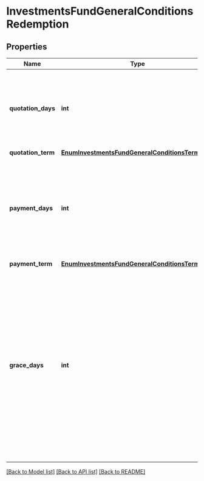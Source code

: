 # InvestmentsFundGeneralConditionsRedemption

## Properties
Name | Type | Description | Notes
------------ | ------------- | ------------- | -------------
**quotation_days** | **int** | Prazo máximo em dias indicado no regulamento do fundo para a conversão das cotas em dinheiro. | 
**quotation_term** | [**EnumInvestmentsFundGeneralConditionsTermType**](EnumInvestmentsFundGeneralConditionsTermType.md) |  | 
**payment_days** | **int** | Prazo máximo em dias do efetivo pagamento, pelo fundo, do valor líquido devido ao cotista que efetuou pedido de resgate. | 
**payment_term** | [**EnumInvestmentsFundGeneralConditionsTermType**](EnumInvestmentsFundGeneralConditionsTermType.md) |  | 
**grace_days** | **int** | Estabelece um período em quantidade de dias corridos em que o investidor não pode resgatar os recursos aplicados no fundo. Caso ocorra resgate antes do período, o investidor perderá a rentabilidade do período. Caso não exista, não informe o campo. | [optional] 

[[Back to Model list]](../README.md#documentation-for-models) [[Back to API list]](../README.md#documentation-for-api-endpoints) [[Back to README]](../README.md)

